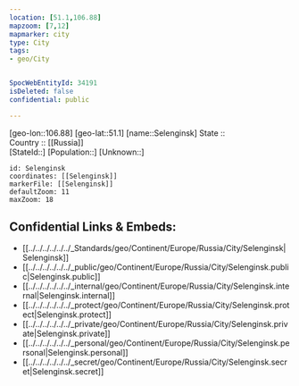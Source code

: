 ```yaml
---
location: [51.1,106.88] 
mapzoom: [7,12] 
mapmarker: city 
type: City
tags:
- geo/City


SpocWebEntityId: 34191
isDeleted: false
confidential: public

---
```

[geo-lon::106.88] 
[geo-lat::51.1] 
[name::Selenginsk] 
State ::  
Country :: [[Russia]]  
[StateId::] 
[Population::] 
[Unknown::] 


```leaflet
id: Selenginsk
coordinates: [[Selenginsk]] 
markerFile: [[Selenginsk]] 
defaultZoom: 11 
maxZoom: 18
```


## Confidential Links & Embeds: 
- [[../../../../../../_Standards/geo/Continent/Europe/Russia/City/Selenginsk|Selenginsk]] 
- [[../../../../../../_public/geo/Continent/Europe/Russia/City/Selenginsk.public|Selenginsk.public]] 
- [[../../../../../../_internal/geo/Continent/Europe/Russia/City/Selenginsk.internal|Selenginsk.internal]] 
- [[../../../../../../_protect/geo/Continent/Europe/Russia/City/Selenginsk.protect|Selenginsk.protect]] 
- [[../../../../../../_private/geo/Continent/Europe/Russia/City/Selenginsk.private|Selenginsk.private]] 
- [[../../../../../../_personal/geo/Continent/Europe/Russia/City/Selenginsk.personal|Selenginsk.personal]] 
- [[../../../../../../_secret/geo/Continent/Europe/Russia/City/Selenginsk.secret|Selenginsk.secret]] 
